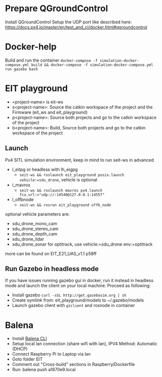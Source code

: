 # Prepare QGroundControl
Install QGroundControl
Setup the UDP port like described here: https://docs.px4.io/master/en/test_and_ci/docker.html#qgroundcontrol
# Docker-help
Build and run the container `docker-compose -f simulation-docker-compose.yml build && docker-compose -f simulation-docker-compose.yml run gazebo bash`
# EIT playground
- \<project-name\> is eit-ws
-  s\<project-name\>: Source the catkin workspace of the project and the Firmware (eit_ws and eit_playground)
-  p\<project-name\>: Source both projects and go to the catkin workspace of the project
-  b\<project-name\>: Build, Source both projects and go to the catkin workspace of the project
  
## Launch
Px4 SITL simulation environment, keep in mind to run seit-ws in advanced 
- l_eitpg or headless with lh_eigpg
    - `seit-ws && roslaunch eit_playground posix.launch vehicle:=sdu_drone`, vehicle is optional
- l_mavros
    - `seit-ws && roslaunch mavros px4.launch fcu_url:="udp://:14540@127.0.0.1:14557"`
- l_offbnode
    - `seit-ws && rosrun eit_playground offb_node`

optional vehicle parameters are:
- sdu_drone_mono_cam
- sdu_drone_stereo_cam
- sdu_drone_depth_cam
- sdu_drone_lidar
- sdu_drone_sonar
for optitrack, use vehicle:=sdu_drone env:=optitrack

more can be found on EIT_E21_UAS_v1.1 p58ff

## Run Gazebo in headless mode
If you have issues running gazebo gui in docker, run it instead in headless mode and launch the client on your local machine. Proceed as following:
- Install gazebo `curl -sSL http://get.gazebosim.org | sh`
- Create symlink from: eit_playground/models to ~/.gazebo/models
- Launch gazebo client with `gzclient` and rosnode in container

# Balena
- Install [Balena CLI](https://github.com/balena-io/balena-cli/releases)
- Setup local lan connection (share wifi with lan), IPV4 Method: Automatic (DHCP) 
- Connect Raspberry Pi to Laptop via lan
- Goto folder EIT
- Comment out "Cross-build" sections in Raspberry/Dockerfile
- Run: balena push a1870e9.local